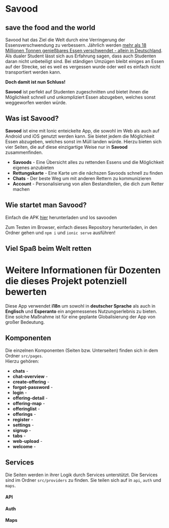 # Savood
## save the food and the world

Savood hat das Ziel die Welt durch eine Verringerung der Essensverschwendung zu verbessern.
Jährlich werden [mehr als 18 Millionen Tonnen genießbares Essen verschwendet - allein in Deutschland](https://mobil.wwf.de/themen-projekte/landwirtschaft/ernaehrung-konsum/lebensmittelverschwendung-bundeslaender-im-vergleich/).  
Als dualer Student lässt sich aus Erfahrung sagen, dass auch Studenten daran nicht unbeteiligt sind.
Bei ständigen Umzügen bleibt einiges an Essen auf der Strecke, sei es weil es vergessen wurde oder weil es einfach nicht transportiert werden kann.

**Doch damit ist nun Schluss!**

**Savood** ist perfekt auf Studenten zugeschnitten und bietet ihnen die Möglichkeit schnell und unkompliziert Essen abzugeben, welches sonst weggeworfen werden würde.

## Was ist Savood?

**Savood** ist eine mit Ionic enteickelte App, die sowohl im Web als auch auf Android und iOS genutzt werden kann.
Sie bietet jedem die Möglichkeit Essen abzugeben, welches sonst im Müll landen würde.
Hierzu bieten sich vier Seiten, die auf diese einzigartige Weise nur in **Savood** zusammenfinden.

* **Savoods** - Eine Übersicht alles zu rettenden Essens und die Möglichkeit eigenes anzubieten
* **Rettungskarte** - Eine Karte um die nächszen Savoods schnell zu finden
* **Chats** - Der beste Weg um mit anderen Rettern zu kommunizieren
* **Account** - Personalisierung von allen Bestandteilen, die dich zum Retter machen

## Wie startet man Savood?

Einfach die APK [hier]() herunterladen und los savooden

Zum Testen im Browser, einfach dieses Repository herunterladen, in den Ordner gehen und `npm i` und `ionic serve` ausführen!


## Viel Spaß beim Welt retten

# Weitere Informationen für Dozenten die dieses Projekt potenziell bewerten

Diese App verwendet **i18n** um sowohl in **deutscher Sprache** als auch in **Englisch** und **Esperanto** ein angemessenes Nutzungserlebnis zu bieten.
Eine solche Maßnahme ist für eine geplante Globalisierung der App von großer Bedeutung.

## Komponenten

Die einzelnen Komponenten (Seiten bzw. Unterseiten) finden sich in dem Ordner `src/pages`.  
Hierzu gehören:

* **chats** -
* **chat-overview** - 
* **create-offering** -
* **forgot-password** -
* **login** -
* **offering-detail** -
* **offering-map** -
* **offeringlist** -
* **offerings** -
* **register** -
* **settings** -
* **signup** -
* **tabs** -
* **web-upload** -
* **welcome** -
	
## Services

Die Seiten werden in ihrer Logik durch Services unterstützt.
Die Services sind im Ordner `src/providers` zu finden.
Sie teilen sich auf in `api`, `auth` und `maps`.

#### API

#### Auth

#### Maps
